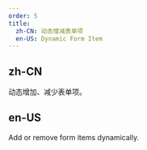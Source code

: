 ```yaml
---
order: 5
title:
  zh-CN: 动态增减表单项
  en-US: Dynamic Form Item
---
```


## zh-CN

动态增加、减少表单项。

## en-US

Add or remove form items dynamically.
